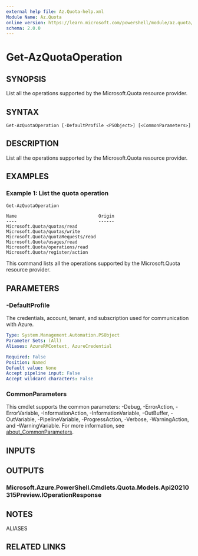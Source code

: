 ```yaml
---
external help file: Az.Quota-help.xml
Module Name: Az.Quota
online version: https://learn.microsoft.com/powershell/module/az.quota/get-azquotaoperation
schema: 2.0.0
---
```


# Get-AzQuotaOperation

## SYNOPSIS
List all the operations supported by the Microsoft.Quota resource provider.

## SYNTAX

```
Get-AzQuotaOperation [-DefaultProfile <PSObject>] [<CommonParameters>]
```

## DESCRIPTION
List all the operations supported by the Microsoft.Quota resource provider.

## EXAMPLES

### Example 1: List the quota operation
```powershell
Get-AzQuotaOperation
```

```output
Name                               Origin
----                               ------
Microsoft.Quota/quotas/read              
Microsoft.Quota/quotas/write             
Microsoft.Quota/quotaRequests/read       
Microsoft.Quota/usages/read              
Microsoft.Quota/operations/read          
Microsoft.Quota/register/action
```

This command lists all the operations supported by the Microsoft.Quota resource provider.

## PARAMETERS

### -DefaultProfile
The credentials, account, tenant, and subscription used for communication with Azure.

```yaml
Type: System.Management.Automation.PSObject
Parameter Sets: (All)
Aliases: AzureRMContext, AzureCredential

Required: False
Position: Named
Default value: None
Accept pipeline input: False
Accept wildcard characters: False
```

### CommonParameters
This cmdlet supports the common parameters: -Debug, -ErrorAction, -ErrorVariable, -InformationAction, -InformationVariable, -OutBuffer, -OutVariable, -PipelineVariable, -ProgressAction, -Verbose, -WarningAction, and -WarningVariable. For more information, see [about_CommonParameters](http://go.microsoft.com/fwlink/?LinkID=113216).

## INPUTS

## OUTPUTS

### Microsoft.Azure.PowerShell.Cmdlets.Quota.Models.Api20210315Preview.IOperationResponse

## NOTES

ALIASES

## RELATED LINKS
